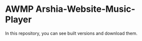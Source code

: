 # AWMP Arshia-Website-Music-Player
 In this repository, you can see built versions and download them.
